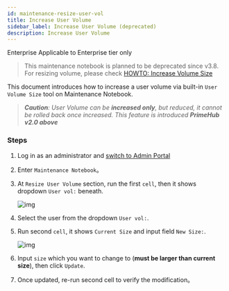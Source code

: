 ```yaml
---
id: maintenance-resize-user-vol
title: Increase User Volume
sidebar_label: Increase User Volume (deprecated)
description: Increase User Volume
---
```


<div class="ee-only tooltip">Enterprise
  <span class="tooltiptext">Applicable to Enterprise tier only</span>
</div>

> This maintenance notebook is planned to be deprecated since v3.8. For resizing volume, please check [HOWTO: Increase Volume Size](../tasks/howto-resize-vol)

This document introduces how to increase a user volume via built-in `User Volume Size` tool on Maintenance Notebook.

>***Caution**: User Volume can be **increased only**, but reduced, it cannot be rolled back once increased. This feature is introduced **PrimeHub v2.0 above***

### Steps

1. Log in as an administrator and [switch to Admin Portal](login-portal-admin)
2. Enter `Maintenance Notebook`。

3. At `Resize User Volume` section, run the first `cell`, then it shows dropdown `User vol:` beneath.

    ![img](assets/dropdown_user_list.png)

4. Select the user from the dropdown `User vol:`.

5. Run second `cell`, it shows `Current Size` and input field `New Size:`.

    ![img](assets/enlarge_user_vol.png)

6. Input `size` which you want to change to (**must be larger than current size**), then click `Update`.

7. Once updated, re-run second cell to verify the modification。

